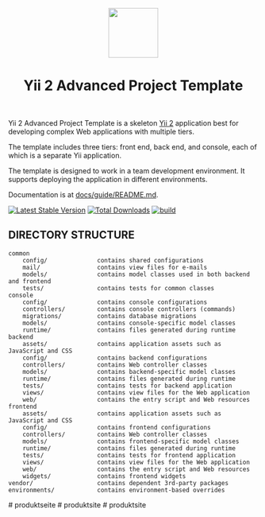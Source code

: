 <p align="center">
    <a href="https://github.com/yiisoft" target="_blank">
        <img src="https://avatars0.githubusercontent.com/u/993323" height="100px">
    </a>
    <h1 align="center">Yii 2 Advanced Project Template</h1>
    <br>
</p>

Yii 2 Advanced Project Template is a skeleton [Yii 2](https://www.yiiframework.com/) application best for
developing complex Web applications with multiple tiers.

The template includes three tiers: front end, back end, and console, each of which
is a separate Yii application.

The template is designed to work in a team development environment. It supports
deploying the application in different environments.

Documentation is at [docs/guide/README.md](docs/guide/README.md).

[![Latest Stable Version](https://img.shields.io/packagist/v/yiisoft/yii2-app-advanced.svg)](https://packagist.org/packages/yiisoft/yii2-app-advanced)
[![Total Downloads](https://img.shields.io/packagist/dt/yiisoft/yii2-app-advanced.svg)](https://packagist.org/packages/yiisoft/yii2-app-advanced)
[![build](https://github.com/yiisoft/yii2-app-advanced/workflows/build/badge.svg)](https://github.com/yiisoft/yii2-app-advanced/actions?query=workflow%3Abuild)

DIRECTORY STRUCTURE
-------------------

```
common
    config/              contains shared configurations
    mail/                contains view files for e-mails
    models/              contains model classes used in both backend and frontend
    tests/               contains tests for common classes    
console
    config/              contains console configurations
    controllers/         contains console controllers (commands)
    migrations/          contains database migrations
    models/              contains console-specific model classes
    runtime/             contains files generated during runtime
backend
    assets/              contains application assets such as JavaScript and CSS
    config/              contains backend configurations
    controllers/         contains Web controller classes
    models/              contains backend-specific model classes
    runtime/             contains files generated during runtime
    tests/               contains tests for backend application    
    views/               contains view files for the Web application
    web/                 contains the entry script and Web resources
frontend
    assets/              contains application assets such as JavaScript and CSS
    config/              contains frontend configurations
    controllers/         contains Web controller classes
    models/              contains frontend-specific model classes
    runtime/             contains files generated during runtime
    tests/               contains tests for frontend application
    views/               contains view files for the Web application
    web/                 contains the entry script and Web resources
    widgets/             contains frontend widgets
vendor/                  contains dependent 3rd-party packages
environments/            contains environment-based overrides
```
#   p r o d u k t s e i t e  
 #   p r o d u k t s i t e  
 #   p r o d u k t s i t e  
 